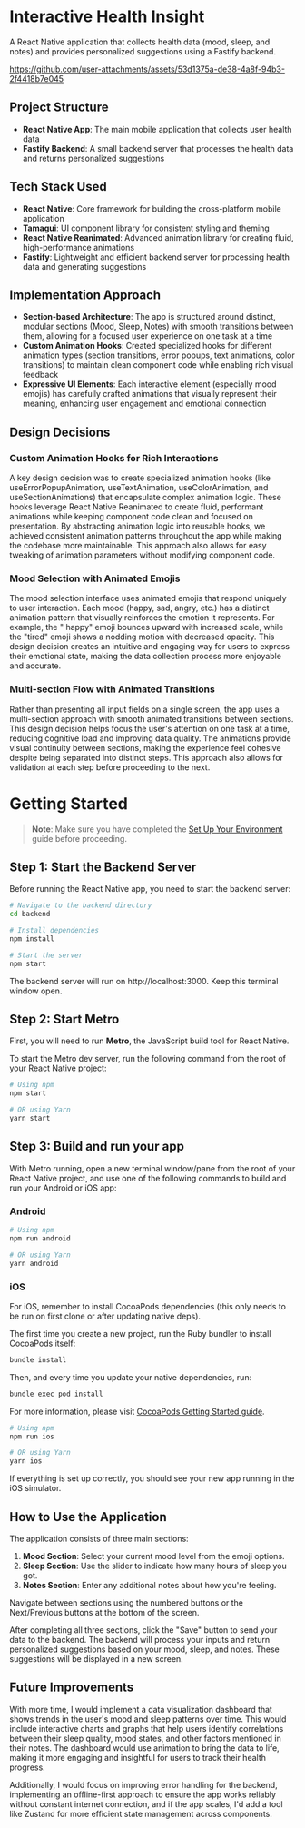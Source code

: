 # Interactive Health Insight

A React Native application that collects health data (mood, sleep, and notes) and provides personalized suggestions
using a Fastify backend.



https://github.com/user-attachments/assets/53d1375a-de38-4a8f-94b3-2f4418b7e045



## Project Structure

- **React Native App**: The main mobile application that collects user health data
- **Fastify Backend**: A small backend server that processes the health data and returns personalized suggestions

## Tech Stack Used

- **React Native**: Core framework for building the cross-platform mobile application
- **Tamagui**: UI component library for consistent styling and theming
- **React Native Reanimated**: Advanced animation library for creating fluid, high-performance animations
- **Fastify**: Lightweight and efficient backend server for processing health data and generating suggestions

## Implementation Approach

- **Section-based Architecture**: The app is structured around distinct, modular sections (Mood, Sleep, Notes) with
  smooth transitions between them, allowing for a focused user experience on one task at a time
- **Custom Animation Hooks**: Created specialized hooks for different animation types (section transitions, error
  popups, text animations, color transitions) to maintain clean component code while enabling rich visual feedback
- **Expressive UI Elements**: Each interactive element (especially mood emojis) has carefully crafted animations that
  visually represent their meaning, enhancing user engagement and emotional connection

## Design Decisions

### Custom Animation Hooks for Rich Interactions

A key design decision was to create specialized animation hooks (like useErrorPopupAnimation, useTextAnimation,
useColorAnimation, and useSectionAnimations) that encapsulate complex animation logic. These hooks leverage React Native
Reanimated to create fluid, performant animations while keeping component code clean and focused on presentation. By
abstracting animation logic into reusable hooks, we achieved consistent animation patterns throughout the app while
making the codebase more maintainable. This approach also allows for easy tweaking of animation parameters without
modifying component code.

### Mood Selection with Animated Emojis

The mood selection interface uses animated emojis that respond uniquely to user interaction. Each mood (happy, sad,
angry, etc.) has a distinct animation pattern that visually reinforces the emotion it represents. For example, the "
happy" emoji bounces upward with increased scale, while the "tired" emoji shows a nodding motion with decreased opacity.
This design decision creates an intuitive and engaging way for users to express their emotional state, making the data
collection process more enjoyable and accurate.

### Multi-section Flow with Animated Transitions

Rather than presenting all input fields on a single screen, the app uses a multi-section approach with smooth animated
transitions between sections. This design decision helps focus the user's attention on one task at a time, reducing
cognitive load and improving data quality. The animations provide visual continuity between sections, making the
experience feel cohesive despite being separated into distinct steps. This approach also allows for validation at each
step before proceeding to the next.

# Getting Started

> **Note**: Make sure you have completed
> the [Set Up Your Environment](https://reactnative.dev/docs/set-up-your-environment) guide before proceeding.

## Step 1: Start the Backend Server

Before running the React Native app, you need to start the backend server:

```sh
# Navigate to the backend directory
cd backend

# Install dependencies
npm install

# Start the server
npm start
```

The backend server will run on http://localhost:3000. Keep this terminal window open.

## Step 2: Start Metro

First, you will need to run **Metro**, the JavaScript build tool for React Native.

To start the Metro dev server, run the following command from the root of your React Native project:

```sh
# Using npm
npm start

# OR using Yarn
yarn start
```

## Step 3: Build and run your app

With Metro running, open a new terminal window/pane from the root of your React Native project, and use one of the
following commands to build and run your Android or iOS app:

### Android

```sh
# Using npm
npm run android

# OR using Yarn
yarn android
```

### iOS

For iOS, remember to install CocoaPods dependencies (this only needs to be run on first clone or after updating native
deps).

The first time you create a new project, run the Ruby bundler to install CocoaPods itself:

```sh
bundle install
```

Then, and every time you update your native dependencies, run:

```sh
bundle exec pod install
```

For more information, please
visit [CocoaPods Getting Started guide](https://guides.cocoapods.org/using/getting-started.html).

```sh
# Using npm
npm run ios

# OR using Yarn
yarn ios
```

If everything is set up correctly, you should see your new app running in the iOS simulator.

## How to Use the Application

The application consists of three main sections:

1. **Mood Section**: Select your current mood level from the emoji options.
2. **Sleep Section**: Use the slider to indicate how many hours of sleep you got.
3. **Notes Section**: Enter any additional notes about how you're feeling.

Navigate between sections using the numbered buttons or the Next/Previous buttons at the bottom of the screen.

After completing all three sections, click the "Save" button to send your data to the backend. The backend will process
your inputs and return personalized suggestions based on your mood, sleep, and notes. These suggestions will be
displayed in a new screen.

## Future Improvements

With more time, I would implement a data visualization dashboard that shows trends in the user's mood and sleep patterns
over time. This would include interactive charts and graphs that help users identify correlations between their sleep
quality, mood states, and other factors mentioned in their notes. The dashboard would use animation to bring the data to
life, making it more engaging and insightful for users to track their health progress.

Additionally, I would focus on improving error handling for the backend, implementing an offline-first approach to
ensure the app works reliably without constant internet connection, and if the app scales, I'd add a tool like Zustand
for more efficient state management across components.

